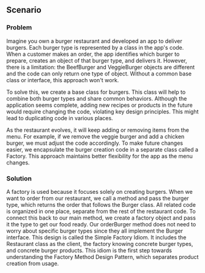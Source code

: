 ## Scenario

### Problem

Imagine you own a burger restaurant and developed an app to deliver burgers. Each burger type is represented by a class in the app's code. When a customer makes an order, the app identifies which burger to prepare, creates an object of that burger type, and delivers it. However, there is a limitation: the BeefBurger and VeggieBurger objects are different and the code can only return one type of object. Without a common base class or interface, this approach won't work.

To solve this, we create a base class for burgers. This class will help to combine both burger types and share common behaviors. Although the application seems complete, adding new recipes or products in the future would require changing the code, violating key design principles. This might lead to duplicating code in various places.

As the restaurant evolves, it will keep adding or removing items from the menu. For example, if we remove the veggie burger and add a chicken burger, we must adjust the code accordingly. To make future changes easier, we encapsulate the burger creation code in a separate class called a Factory. This approach maintains better flexibility for the app as the menu changes.

### Solution

A factory is used because it focuses solely on creating burgers. When we want to order from our restaurant, we call a method and pass the burger type, which returns the order that follows the Burger class. All related code is organized in one place, separate from the rest of the restaurant code. To connect this back to our main method, we create a factory object and pass it the type to get our food ready. Our orderBurger method does not need to worry about specific burger types since they all implement the Burger interface. This design is called the Simple Factory Idiom. It includes the Restaurant class as the client, the factory knowing concrete burger types, and concrete burger products. This idiom is the first step towards understanding the Factory Method Design Pattern, which separates product creation from usage.  

